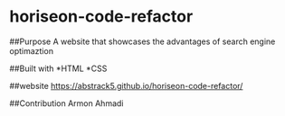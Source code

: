 # horiseon-code-refactor

##Purpose
A website that showcases the advantages of search engine optimaztion

##Built with
*HTML
*CSS

##website 
https://abstrack5.github.io/horiseon-code-refactor/

##Contribution
Armon Ahmadi
